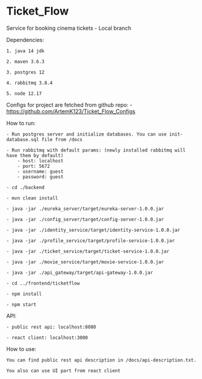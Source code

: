 # Ticket_Flow
Service for booking cinema tickets - Local branch

Dependencies:

	1. java 14 jdk

	2. maven 3.6.3
	
	3. postgres 12
	
	4. rabbitmq 3.8.4
	
	5. node 12.17

Configs for project are fetched from github repo:
	- https://github.com/ArtemK123/Ticket_Flow_Configs

How to run:
	
	- Run postgres server and initialize databases. You can use init-database.sql file from /docs
	
	- Run rabbitmq with default params: (newly installed rabbitmq will have them by default)
		- host: localhost
		- port: 5672
		- username: guest
		- password: guest
	
	- cd ./backend
	
	- mvn clean install
	
	- java -jar ./eureka_server/target/eureka-server-1.0.0.jar
	
	- java -jar ./config_server/target/config-server-1.0.0.jar
	
	- java -jar ./identity_service/target/identity-service-1.0.0.jar
	
	- java -jar ./profile_service/target/profile-service-1.0.0.jar
	
	- java -jar ./ticket_service/target/ticket-service-1.0.0.jar
	
	- java -jar ./movie_service/target/movie-service-1.0.0.jar
	
	- java -jar ./api_gateway/target/api-gateway-1.0.0.jar
	
	- cd ../frontend/ticketflow
	
	- npm install
	
	- npm start

API:

	- public rest api: localhost:8080
	
	- react client: localhost:3000

How to use:

	You can find public rest api description in /docs/api-description.txt.
	
	You also can use UI part from react client
